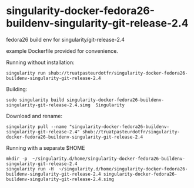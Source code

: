 # singularity-docker-fedora26-buildenv-singularity-git-release-2.4
fedora26 build env for singularity/git-release-2.4

example Dockerfile provided for convenience.

Running without installation:
```
singularity run shub://truatpasteurdotfr/singularity-docker-fedora26-buildenv-singularity-git-release-2.4
```
Building:
```
sudo singularity build singularity-docker-fedora26-buildenv-singularity-git-release-2.4.simg  Singularity
```
Download and rename:
```
singularity pull --name "singularity-docker-fedora26-buildenv-singularity-git-release-2.4" shub://truatpasteurdotfr/singularity-docker-fedora26-buildenv-singularity-git-release-2.4
```
Running with a separate $HOME 
```
mkdir -p  ~/singularity.d/home/singularity-docker-fedora26-buildenv-singularity-git-release-2.4
singularity run -H  ~/singularity.d/home/singularity-docker-fedora26-buildenv-singularity-git-release-2.4 singularity-docker-fedora26-buildenv-singularity-git-release-2.4.simg
```
